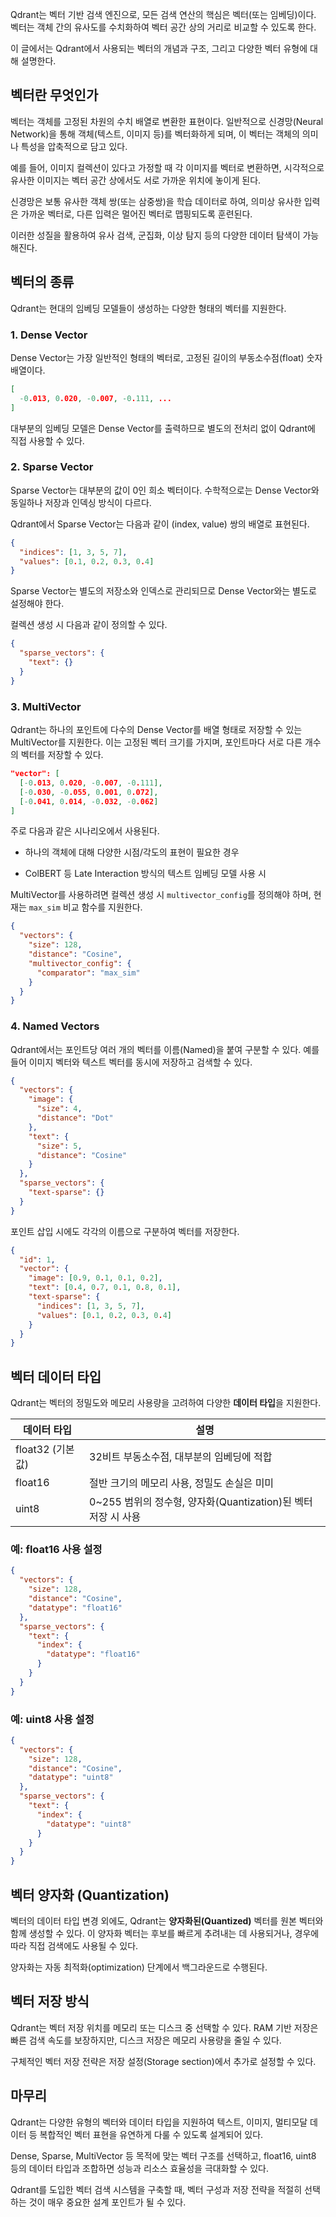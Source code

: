 Qdrant는 벡터 기반 검색 엔진으로, 모든 검색 연산의 핵심은 벡터(또는 임베딩)이다. 벡터는 객체 간의 유사도를 수치화하여 벡터 공간 상의 거리로 비교할 수 있도록 한다. 

이 글에서는 Qdrant에서 사용되는 벡터의 개념과 구조, 그리고 다양한 벡터 유형에 대해 설명한다.


## 벡터란 무엇인가

벡터는 객체를 고정된 차원의 수치 배열로 변환한 표현이다. 일반적으로 신경망(Neural Network)을 통해 객체(텍스트, 이미지 등)를 벡터화하게 되며, 이 벡터는 객체의 의미나 특성을 압축적으로 담고 있다.

예를 들어, 이미지 컬렉션이 있다고 가정할 때 각 이미지를 벡터로 변환하면, 시각적으로 유사한 이미지는 벡터 공간 상에서도 서로 가까운 위치에 놓이게 된다.

신경망은 보통 유사한 객체 쌍(또는 삼중쌍)을 학습 데이터로 하여, 의미상 유사한 입력은 가까운 벡터로, 다른 입력은 멀어진 벡터로 맵핑되도록 훈련된다.

이러한 성질을 활용하여 유사 검색, 군집화, 이상 탐지 등의 다양한 데이터 탐색이 가능해진다.


## 벡터의 종류

Qdrant는 현대의 임베딩 모델들이 생성하는 다양한 형태의 벡터를 지원한다.

### 1. Dense Vector

Dense Vector는 가장 일반적인 형태의 벡터로, 고정된 길이의 부동소수점(float) 숫자 배열이다.

```json
[
  -0.013, 0.020, -0.007, -0.111, ...
]
```

대부분의 임베딩 모델은 Dense Vector를 출력하므로 별도의 전처리 없이 Qdrant에 직접 사용할 수 있다.


### 2. Sparse Vector

Sparse Vector는 대부분의 값이 0인 희소 벡터이다. 수학적으로는 Dense Vector와 동일하나 저장과 인덱싱 방식이 다르다.

Qdrant에서 Sparse Vector는 다음과 같이 (index, value) 쌍의 배열로 표현된다.

```json
{
  "indices": [1, 3, 5, 7],
  "values": [0.1, 0.2, 0.3, 0.4]
}
```

Sparse Vector는 별도의 저장소와 인덱스로 관리되므로 Dense Vector와는 별도로 설정해야 한다.

컬렉션 생성 시 다음과 같이 정의할 수 있다.

```json
{
  "sparse_vectors": {
    "text": {}
  }
}
```


### 3. MultiVector

Qdrant는 하나의 포인트에 다수의 Dense Vector를 배열 형태로 저장할 수 있는 MultiVector를 지원한다. 이는 고정된 벡터 크기를 가지며, 포인트마다 서로 다른 개수의 벡터를 저장할 수 있다.

```json
"vector": [
  [-0.013, 0.020, -0.007, -0.111],
  [-0.030, -0.055, 0.001, 0.072],
  [-0.041, 0.014, -0.032, -0.062]
]
```

주로 다음과 같은 시나리오에서 사용된다.

- 하나의 객체에 대해 다양한 시점/각도의 표현이 필요한 경우
    
- ColBERT 등 Late Interaction 방식의 텍스트 임베딩 모델 사용 시
    

MultiVector를 사용하려면 컬렉션 생성 시 `multivector_config`를 정의해야 하며, 현재는 `max_sim` 비교 함수를 지원한다.

```json
{
  "vectors": {
    "size": 128,
    "distance": "Cosine",
    "multivector_config": {
      "comparator": "max_sim"
    }
  }
}
```

### 4. Named Vectors

Qdrant에서는 포인트당 여러 개의 벡터를 이름(Named)을 붙여 구분할 수 있다. 예를 들어 이미지 벡터와 텍스트 벡터를 동시에 저장하고 검색할 수 있다.

```json
{
  "vectors": {
    "image": {
      "size": 4,
      "distance": "Dot"
    },
    "text": {
      "size": 5,
      "distance": "Cosine"
    }
  },
  "sparse_vectors": {
    "text-sparse": {}
  }
}
```

포인트 삽입 시에도 각각의 이름으로 구분하여 벡터를 저장한다.

```json
{
  "id": 1,
  "vector": {
    "image": [0.9, 0.1, 0.1, 0.2],
    "text": [0.4, 0.7, 0.1, 0.8, 0.1],
    "text-sparse": {
      "indices": [1, 3, 5, 7],
      "values": [0.1, 0.2, 0.3, 0.4]
    }
  }
}
```


## 벡터 데이터 타입

Qdrant는 벡터의 정밀도와 메모리 사용량을 고려하여 다양한 **데이터 타입**을 지원한다.

| 데이터 타입        | 설명                                           |
| ------------- | -------------------------------------------- |
| float32 (기본값) | 32비트 부동소수점, 대부분의 임베딩에 적합                     |
| float16       | 절반 크기의 메모리 사용, 정밀도 손실은 미미                    |
| uint8         | 0~255 범위의 정수형, 양자화(Quantization)된 벡터 저장 시 사용 |

### 예: float16 사용 설정

```json
{
  "vectors": {
    "size": 128,
    "distance": "Cosine",
    "datatype": "float16"
  },
  "sparse_vectors": {
    "text": {
      "index": {
        "datatype": "float16"
      }
    }
  }
}
```

### 예: uint8 사용 설정

```json
{
  "vectors": {
    "size": 128,
    "distance": "Cosine",
    "datatype": "uint8"
  },
  "sparse_vectors": {
    "text": {
      "index": {
        "datatype": "uint8"
      }
    }
  }
}
```


## 벡터 양자화 (Quantization)

벡터의 데이터 타입 변경 외에도, Qdrant는 **양자화된(Quantized)** 벡터를 원본 벡터와 함께 생성할 수 있다. 이 양자화 벡터는 후보를 빠르게 추려내는 데 사용되거나, 경우에 따라 직접 검색에도 사용될 수 있다.

양자화는 자동 최적화(optimization) 단계에서 백그라운드로 수행된다.


## 벡터 저장 방식

Qdrant는 벡터 저장 위치를 메모리 또는 디스크 중 선택할 수 있다. RAM 기반 저장은 빠른 검색 속도를 보장하지만, 디스크 저장은 메모리 사용량을 줄일 수 있다.

구체적인 벡터 저장 전략은 저장 설정(Storage section)에서 추가로 설정할 수 있다.


## 마무리

Qdrant는 다양한 유형의 벡터와 데이터 타입을 지원하여 텍스트, 이미지, 멀티모달 데이터 등 복합적인 벡터 표현을 유연하게 다룰 수 있도록 설계되어 있다. 

Dense, Sparse, MultiVector 등 목적에 맞는 벡터 구조를 선택하고, float16, uint8 등의 데이터 타입과 조합하면 성능과 리소스 효율성을 극대화할 수 있다.

Qdrant를 도입한 벡터 검색 시스템을 구축할 때, 벡터 구성과 저장 전략을 적절히 선택하는 것이 매우 중요한 설계 포인트가 될 수 있다.